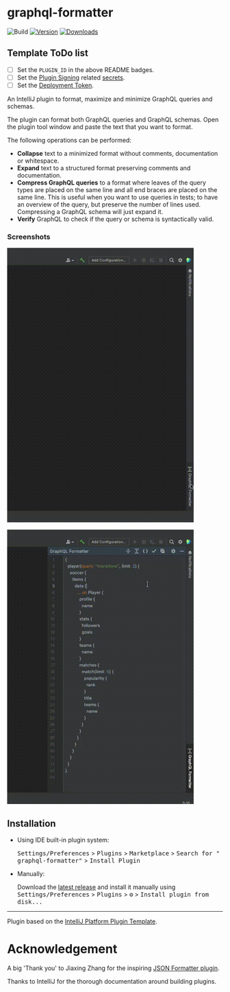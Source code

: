 # graphql-formatter

![Build](https://github.com/Ekryd/graphql-formatter/workflows/Build/badge.svg)
[![Version](https://img.shields.io/jetbrains/plugin/v/21373-graphql-formatter.svg)](https://plugins.jetbrains.com/plugin/PLUGIN_ID)
[![Downloads](https://img.shields.io/jetbrains/plugin/d/21373-graphql-formatter.svg)](https://plugins.jetbrains.com/plugin/PLUGIN_ID)

## Template ToDo list

- [ ] Set the `PLUGIN_ID` in the above README badges.
- [ ] Set
  the [Plugin Signing](https://plugins.jetbrains.com/docs/intellij/plugin-signing.html?from=IJPluginTemplate)
  related [secrets](https://github.com/JetBrains/intellij-platform-plugin-template#environment-variables).
- [ ] Set
  the [Deployment Token](https://plugins.jetbrains.com/docs/marketplace/plugin-upload.html?from=IJPluginTemplate).

<!-- Plugin description -->
An IntelliJ plugin to format, maximize and minimize GraphQL queries and schemas.

The plugin can format both GraphQL queries and GraphQL schemas. Open the plugin tool window and
paste the text that you want to format.

The following operations can be performed:

* **Collapse** text to a minimized format without comments, documentation or whitespace.
* **Expand** text to a structured format preserving comments and documentation.
* **Compress GraphQL queries** to a format where leaves of the query types are placed on the same line
  and all end braces are placed on the same line. This is useful when you want to use queries in
  tests; to have an overview of the query, but preserve the number of lines used. Compressing a
  GraphQL schema will just expand it.
* **Verify** GraphQL to check if the query or schema is syntactically valid.

<!-- Plugin description end -->

### Screenshots

![Screen Recording](./misc/screen-formatting.gif)

![Compressing Query](./misc/screen-compressing.gif)

## Installation

- Using IDE built-in plugin system:

  <kbd>Settings/Preferences</kbd> > <kbd>Plugins</kbd> > <kbd>Marketplace</kbd> > <kbd>Search for "
  graphql-formatter"</kbd> >
  <kbd>Install Plugin</kbd>

- Manually:

  Download the [latest release](https://github.com/Ekryd/graphql-formatter/releases/latest) and
  install it manually using
  <kbd>Settings/Preferences</kbd> > <kbd>Plugins</kbd> > <kbd>⚙️</kbd> > <kbd>Install plugin from
  disk...</kbd>

---
Plugin based on the [IntelliJ Platform Plugin Template][template].

[template]: https://github.com/JetBrains/intellij-platform-plugin-template

[docs:plugin-description]: https://plugins.jetbrains.com/docs/intellij/plugin-user-experience.html#plugin-description-and-presentation

# Acknowledgement

A big 'Thank you' to Jiaxing Zhang for the inspiring [JSON Formatter plugin](https://plugins.jetbrains.com/plugin/13931-json-formatter).

Thanks to IntelliJ for the thorough documentation around building plugins.  

